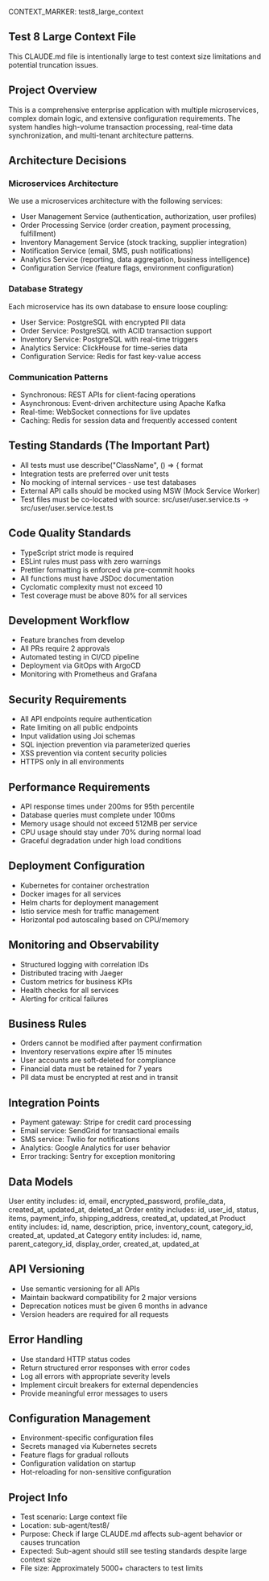 CONTEXT_MARKER: test8_large_context

## Test 8 Large Context File
This CLAUDE.md file is intentionally large to test context size limitations and potential truncation issues.

## Project Overview
This is a comprehensive enterprise application with multiple microservices, complex domain logic, and extensive configuration requirements. The system handles high-volume transaction processing, real-time data synchronization, and multi-tenant architecture patterns.

## Architecture Decisions

### Microservices Architecture
We use a microservices architecture with the following services:
- User Management Service (authentication, authorization, user profiles)
- Order Processing Service (order creation, payment processing, fulfillment)
- Inventory Management Service (stock tracking, supplier integration)
- Notification Service (email, SMS, push notifications)
- Analytics Service (reporting, data aggregation, business intelligence)
- Configuration Service (feature flags, environment configuration)

### Database Strategy
Each microservice has its own database to ensure loose coupling:
- User Service: PostgreSQL with encrypted PII data
- Order Service: PostgreSQL with ACID transaction support
- Inventory Service: PostgreSQL with real-time triggers
- Analytics Service: ClickHouse for time-series data
- Configuration Service: Redis for fast key-value access

### Communication Patterns
- Synchronous: REST APIs for client-facing operations
- Asynchronous: Event-driven architecture using Apache Kafka
- Real-time: WebSocket connections for live updates
- Caching: Redis for session data and frequently accessed content

## Testing Standards (The Important Part)
- All tests must use describe("ClassName", () => { format
- Integration tests are preferred over unit tests
- No mocking of internal services - use test databases
- External API calls should be mocked using MSW (Mock Service Worker)
- Test files must be co-located with source: src/user/user.service.ts → src/user/user.service.test.ts

## Code Quality Standards
- TypeScript strict mode is required
- ESLint rules must pass with zero warnings
- Prettier formatting is enforced via pre-commit hooks
- All functions must have JSDoc documentation
- Cyclomatic complexity must not exceed 10
- Test coverage must be above 80% for all services

## Development Workflow
- Feature branches from develop
- All PRs require 2 approvals
- Automated testing in CI/CD pipeline
- Deployment via GitOps with ArgoCD
- Monitoring with Prometheus and Grafana

## Security Requirements
- All API endpoints require authentication
- Rate limiting on all public endpoints
- Input validation using Joi schemas
- SQL injection prevention via parameterized queries
- XSS prevention via content security policies
- HTTPS only in all environments

## Performance Requirements
- API response times under 200ms for 95th percentile
- Database queries must complete under 100ms
- Memory usage should not exceed 512MB per service
- CPU usage should stay under 70% during normal load
- Graceful degradation under high load conditions

## Deployment Configuration
- Kubernetes for container orchestration
- Docker images for all services
- Helm charts for deployment management
- Istio service mesh for traffic management
- Horizontal pod autoscaling based on CPU/memory

## Monitoring and Observability
- Structured logging with correlation IDs
- Distributed tracing with Jaeger
- Custom metrics for business KPIs
- Health checks for all services
- Alerting for critical failures

## Business Rules
- Orders cannot be modified after payment confirmation
- Inventory reservations expire after 15 minutes
- User accounts are soft-deleted for compliance
- Financial data must be retained for 7 years
- PII data must be encrypted at rest and in transit

## Integration Points
- Payment gateway: Stripe for credit card processing
- Email service: SendGrid for transactional emails
- SMS service: Twilio for notifications
- Analytics: Google Analytics for user behavior
- Error tracking: Sentry for exception monitoring

## Data Models
User entity includes: id, email, encrypted_password, profile_data, created_at, updated_at, deleted_at
Order entity includes: id, user_id, status, items, payment_info, shipping_address, created_at, updated_at
Product entity includes: id, name, description, price, inventory_count, category_id, created_at, updated_at
Category entity includes: id, name, parent_category_id, display_order, created_at, updated_at

## API Versioning
- Use semantic versioning for all APIs
- Maintain backward compatibility for 2 major versions
- Deprecation notices must be given 6 months in advance
- Version headers are required for all requests

## Error Handling
- Use standard HTTP status codes
- Return structured error responses with error codes
- Log all errors with appropriate severity levels
- Implement circuit breakers for external dependencies
- Provide meaningful error messages to users

## Configuration Management
- Environment-specific configuration files
- Secrets managed via Kubernetes secrets
- Feature flags for gradual rollouts
- Configuration validation on startup
- Hot-reloading for non-sensitive configuration

## Project Info
- Test scenario: Large context file
- Location: sub-agent/test8/
- Purpose: Check if large CLAUDE.md affects sub-agent behavior or causes truncation
- Expected: Sub-agent should still see testing standards despite large context size
- File size: Approximately 5000+ characters to test limits